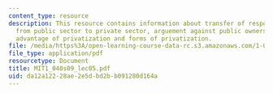 ```yaml
---
content_type: resource
description: This resource contains information about transfer of responsibilities
  from public sector to private sector, arguement against public ownership, potential
  advantage of privatization and forms of privatization.
file: /media/https%3A/open-learning-course-data-rc.s3.amazonaws.com/1-040-project-management-spring-2009/da12a12228ae2e5dbd2bb091280d164a_MIT1_040s09_lec05.pdf
file_type: application/pdf
resourcetype: Document
title: MIT1_040s09_lec05.pdf
uid: da12a122-28ae-2e5d-bd2b-b091280d164a
---
```

